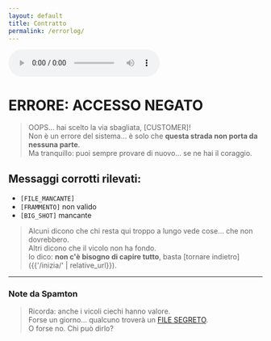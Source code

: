 ```yaml
---
layout: default
title: Contratto
permalink: /errorlog/
---
```


<audio controls autoplay loop>
  <source src="{{ '/assets/audio/spamton_battle_forgotten.mp3' / relative_url}}" type="audio">
  Il tuo browser non supporta l'elemento audio.
</audio>


# ERRORE: ACCESSO NEGATO

> OOPS… hai scelto la via sbagliata, [CUSTOMER]!  
> Non è un errore del sistema… è solo che **questa strada non porta da nessuna parte**.  
> Ma tranquillo: puoi sempre provare di nuovo… se ne hai il coraggio.

## Messaggi corrotti rilevati:

- `[FILE_MANCANTE]`  
- `[FRAMMENTO]` non valido  
- `[BIG_SHOT]` mancante

> Alcuni dicono che chi resta qui troppo a lungo vede cose… che non dovrebbero.  
> Altri dicono che il vicolo non ha fondo.  
> Io dico: **non c'è bisogno di capire tutto**, basta [tornare indietro]({{'/inizia/' | relative_url}}).

---

### Note da Spamton

> Ricorda: anche i vicoli ciechi hanno valore.  
> Forse un giorno… qualcuno troverà un [FILE SEGRETO](https://deltarune.com/lancer/).  
> O forse no. Chi può dirlo?  

